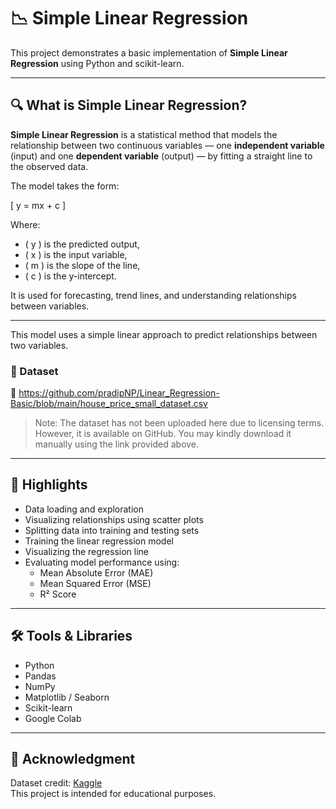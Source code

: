 # 📉 Simple Linear Regression

This project demonstrates a basic implementation of **Simple Linear Regression** using Python and scikit-learn.

---

## 🔍 What is Simple Linear Regression?

**Simple Linear Regression** is a statistical method that models the relationship between two continuous variables — one **independent variable** (input) and one **dependent variable** (output) — by fitting a straight line to the observed data.

The model takes the form:

\[
y = mx + c
\]

Where:
- \( y \) is the predicted output,
- \( x \) is the input variable,
- \( m \) is the slope of the line,
- \( c \) is the y-intercept.

It is used for forecasting, trend lines, and understanding relationships between variables.

---

This model uses a simple linear approach to predict relationships between two variables.

### 📂 Dataset

🔗 https://github.com/pradipNP/Linear_Regression-Basic/blob/main/house_price_small_dataset.csv

> Note: The dataset has not been uploaded here due to licensing terms. However, it is available on GitHub. You may kindly download it manually using the link provided above.


---

## 📌 Highlights

- Data loading and exploration
- Visualizing relationships using scatter plots
- Splitting data into training and testing sets
- Training the linear regression model
- Visualizing the regression line
- Evaluating model performance using:
  - Mean Absolute Error (MAE)
  - Mean Squared Error (MSE)
  - R² Score

---

## 🛠️ Tools & Libraries

- Python
- Pandas
- NumPy
- Matplotlib / Seaborn
- Scikit-learn
- Google Colab

---

## 🙌 Acknowledgment

Dataset credit: [Kaggle](https://www.kaggle.com/)  
This project is intended for educational purposes.

